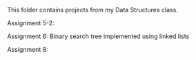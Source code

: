 This folder contains projects from my Data Structures class.

Assignment 5-2:


Assignment 6: Binary search tree implemented using linked lists


Assignment 8: 



